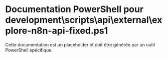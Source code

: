 # Documentation PowerShell pour development\scripts\api\external\explore-n8n-api-fixed.ps1

Cette documentation est un placeholder et doit être générée par un outil PowerShell spécifique.
